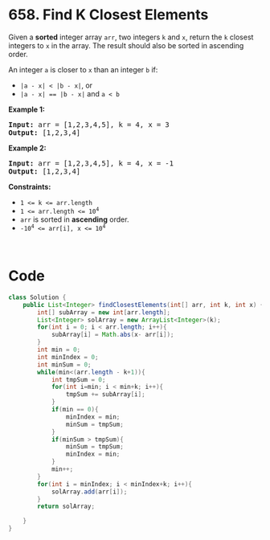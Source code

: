 # 658. Find K Closest Elements
<div><p>Given a <strong>sorted</strong> integer array <code>arr</code>, two integers <code>k</code> and <code>x</code>, return the <code>k</code> closest integers to <code>x</code> in the array. The result should also be sorted in ascending order.</p>

<p>An integer <code>a</code> is closer to <code>x</code> than an integer <code>b</code> if:</p>

<ul>
	<li><code>|a - x| &lt; |b - x|</code>, or</li>
	<li><code>|a - x| == |b - x|</code> and <code>a &lt; b</code></li>
</ul>

<p><strong>Example 1:</strong></p>
<pre><strong>Input:</strong> arr = [1,2,3,4,5], k = 4, x = 3
<strong>Output:</strong> [1,2,3,4]
</pre><p><strong>Example 2:</strong></p>
<pre><strong>Input:</strong> arr = [1,2,3,4,5], k = 4, x = -1
<strong>Output:</strong> [1,2,3,4]
</pre>
<p><strong>Constraints:</strong></p>

<ul>
	<li><code>1 &lt;= k &lt;= arr.length</code></li>
	<li><code>1 &lt;= arr.length &lt;= 10<sup>4</sup></code></li>
	<li><code>arr</code> is sorted in <strong>ascending</strong> order.</li>
	<li><code>-10<sup>4</sup> &lt;= arr[i], x &lt;= 10<sup>4</sup></code></li>
</ul>
<p>&nbsp;</p>
</div>

# Code

```java
class Solution {
    public List<Integer> findClosestElements(int[] arr, int k, int x) {
        int[] subArray = new int[arr.length];
        List<Integer> solArray = new ArrayList<Integer>(k);
        for(int i = 0; i < arr.length; i++){
            subArray[i] = Math.abs(x- arr[i]);
        }
        int min = 0;
        int minIndex = 0;
        int minSum = 0;
        while(min<(arr.length - k+1)){
            int tmpSum = 0;
            for(int i=min; i < min+k; i++){
                tmpSum += subArray[i];
            }
            if(min == 0){
                minIndex = min;
                minSum = tmpSum;
            }
            if(minSum > tmpSum){
                minSum = tmpSum;
                minIndex = min;
            }
            min++;
        }
        for(int i = minIndex; i < minIndex+k; i++){
            solArray.add(arr[i]);
        }
        return solArray;

    }
}
```